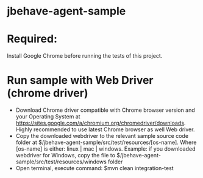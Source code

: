 # jbehave-agent-sample
# Required:
Install Google Chrome before running the tests of this project.
# Run sample with Web Driver (chrome driver)
- Download Chrome driver compatible with Chrome browser version and your Operating System at https://sites.google.com/a/chromium.org/chromedriver/downloads. Highly recommended to use latest Chrome browser as well Web driver.
- Copy the downloaded webdriver to the relevant sample source code folder at $/jbehave-agent-sample/src/test/resources/[os-name]. Where [os-name] is either: linux | mac | windows. Example: if you downloaded webdriver for Windows, copy the file to $/jbehave-agent-sample/src/test/resources/windows folder
- Open terminal, execute command: $mvn clean integration-test 

